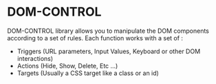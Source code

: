 # DOM-CONTROL
DOM-CONTROL library allows you to manipulate the DOM components according to a set of rules.
Each function works with a set of :
 - Triggers (URL parameters, Input Values, Keyboard or other DOM interactions)
 - Actions (Hide, Show, Delete, Etc ...)
 - Targets (Usually a CSS target like a class or an id)
